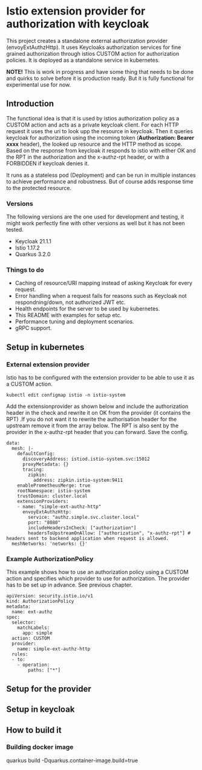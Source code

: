 # Istio extension provider for authorization with keycloak
This project creates a standalone external authorization provider (envoyExtAuthzHttp). It uses Keycloaks authorization services for fine grained authorization through istios CUSTOM action for authorization policies. It is deployed as a standalone service in kubernetes.

**NOTE!** This is work in progress and have some thing that needs to be done and quirks to solve before it is production ready. But it is fully functional for experimental use for now.

## Introduction
The functional idea is that it is used by istios authorization policy as a CUSTOM action and acts as a private keycloak client. For each HTTP request it uses the uri to look upp the resource in keycloak. Then it queries keycloak for authorization using the incoming token (**Authorization: Bearer xxxx** header), the looked up resource and the HTTP method as scope. Based on the response from keycloak it responds to istio with either OK and the RPT in the authorization and the x-authz-rpt header, or with a FORBIDDEN if keycloak denies it.

It runs as a stateless pod (Deployment) and can be run in multiple instances to achieve performance and robustness. But of course adds response time to the protected resource.

### Versions
The following versions are the one used for development and testing, it might work perfectly fine with other versions as well but it has not been tested.
* Keycloak 21.1.1
* Istio 1.17.2
* Quarkus 3.2.0

### Things to do
* Caching of resource/URI mapping instead of asking Keycloak for every request.
* Error handling when a request fails for reasons such as Keycloak not respondning/down, not authorized JWT etc.
* Health endpoints for the server to be used by kubernetes.
* This README with examples for setup etc.
* Performance tuning and deployment scenarios.
* gRPC support.

## Setup in kubernetes

### External extension provider
Istio has to be configured with the extension provider to be able to use it as a CUSTOM action.

```
kubectl edit configmap istio -n istio-system
```
Add the extensionprovider as shown below and include the authorization header in the check and rewrite it on OK from the provider (it contains the RPT) .If you do not want it to rewrite the authorisation header for the upstream remove it from the array below. The RPT is also sent by the provider in the x-authz-rpt header that you can forward. Save the config. 
```
data:
  mesh: |-
    defaultConfig:
      discoveryAddress: istiod.istio-system.svc:15012
      proxyMetadata: {}
      tracing:
        zipkin:
          address: zipkin.istio-system:9411
    enablePrometheusMerge: true
    rootNamespace: istio-system
    trustDomain: cluster.local
    extensionProviders:
    - name: "simple-ext-authz-http"
      envoyExtAuthzHttp:
        service: "authz.simple.svc.cluster.local"
        port: "8080"
        includeHeadersInCheck: ["authorization"]
        headersToUpstreamOnAllow: ["authorization", "x-authz-rpt"] # headers sent to backend application when request is allowed.
  meshNetworks: 'networks: {}'
```

### Example AuthorizationPolicy
This example shows how to use an authorization policy using a CUSTOM action and specifies which provider to use for authorization. The provider has to be set up in advance. See previous chapter.
```
apiVersion: security.istio.io/v1
kind: AuthorizationPolicy
metadata:
  name: ext-authz
spec:
  selector:
    matchLabels:
      app: simple
  action: CUSTOM
  provider:
    name: simple-ext-authz-http
  rules:
  - to:
    - operation:
        paths: ["*"]
```

## Setup for the provider

## Setup in keycloak

## How to build it

### Building docker image
quarkus build -Dquarkus.container-image.build=true
